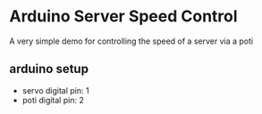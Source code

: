 # Arduino Server Speed Control

A very simple demo for controlling the speed of a server via a poti

## arduino setup

- servo digital pin: 1
- poti digital pin: 2
